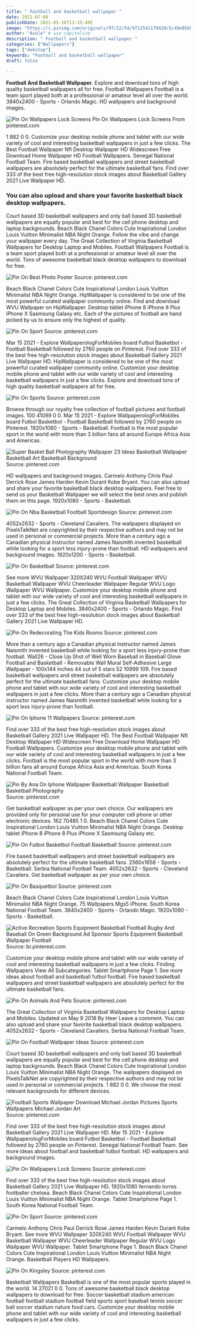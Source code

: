 ```yaml
---
title: " Football and basketball wallpaper "
date: 2021-07-08
publishDate: 2021-05-16T13:15:49Z
image: "https://i.pinimg.com/originals/97/12/54/9712541170428c5c49e85b96dff42cad.png"
author: "Asole" # use capitalize
description: " Football and basketball wallpaper "
categories: ["Wallpapers"]
tags: ["dekstop"]
keywords: "Football and basketball wallpaper"
draft: false

---
```



**Football And Basketball Wallpaper**. Explore and download tons of high quality basketball wallpapers all for free. Football Wallpapers Football is a team sport played both at a professional or amateur level all over the world. 3840x2400 - Sports - Orlando Magic. HD wallpapers and background images.

![Pin On Wallpapers Lock Screens](https://i.pinimg.com/736x/28/78/f2/2878f2b358998d9faad54b7f7d42f1cb.jpg "Pin On Wallpapers Lock Screens")
Pin On Wallpapers Lock Screens From pinterest.com


1 882 0 0. Customize your desktop mobile phone and tablet with our wide variety of cool and interesting basketball wallpapers in just a few clicks. The Best Football Wallpaper Nfl Desktop Wallpaper HD Widescreen Free Download Home Wallpaper HD Football Wallpapers. Senegal National Football Team. Fire based basketball wallpapers and street basketball wallpapers are absolutely perfect for the ultimate basketball fans. Find over 333 of the best free high-resolution stock images about Basketball Gallery 2021 Live Wallpaper HD.

### You can also upload and share your favorite basketball black desktop wallpapers.

Court based 3D basketball wallpapers and only ball based 3D basketball wallpapers are equally popular and best for the cell phone desktop and laptop backgrounds. Beach Black Chanel Сolors Cute Inspirational London Louis Vuitton Minimalist NBA Night Orange. Follow the vibe and change your wallpaper every day. The Great Collection of Virginia Basketball Wallpapers for Desktop Laptop and Mobiles. Football Wallpapers Football is a team sport played both at a professional or amateur level all over the world. Tons of awesome basketball black desktop wallpapers to download for free.


![Pin On Best Photo Poster](https://i.pinimg.com/originals/d4/97/94/d49794d1a484d85002243f9437829fbd.jpg "Pin On Best Photo Poster")
Source: pinterest.com

Beach Black Chanel Сolors Cute Inspirational London Louis Vuitton Minimalist NBA Night Orange. HipWallpaper is considered to be one of the most powerful curated wallpaper community online. Find and download WVU Wallpaper on HipWallpaper. Desktop tablet iPhone 8 iPhone 8 Plus iPhone X Sasmsung Galaxy etc. Each of the pictures of football are hand picked by us to ensure only the highest of quality.

![Pin On Sport](https://i.pinimg.com/474x/91/79/3c/91793c04b6f129b3223be5dfeff2aa51.jpg "Pin On Sport")
Source: pinterest.com

Mar 15 2021 - Explore WallpaperologForMobiles board Futbol Basketbol - Football Basketball followed by 2760 people on Pinterest. Find over 333 of the best free high-resolution stock images about Basketball Gallery 2021 Live Wallpaper HD. HipWallpaper is considered to be one of the most powerful curated wallpaper community online. Customize your desktop mobile phone and tablet with our wide variety of cool and interesting basketball wallpapers in just a few clicks. Explore and download tons of high quality basketball wallpapers all for free.

![Pin On Sports](https://i.pinimg.com/originals/67/39/cc/6739ccd9a96bd6a7c2f7c115f921a680.jpg "Pin On Sports")
Source: pinterest.com

Browse through our royalty free collection of football pictures and football images. 100 41099 0 0. Mar 15 2021 - Explore WallpaperologForMobiles board Futbol Basketbol - Football Basketball followed by 2760 people on Pinterest. 1920x1080 - Sports - Basketball. Football is the most popular sport in the world with more than 3 billion fans all around Europe Africa Asia and Americas.

![Super Basket Ball Photography Wallpaper 23 Ideas Basketball Wallpaper Basketball Art Basketball Background](https://i.pinimg.com/474x/ec/2e/33/ec2e33960a48573f1e1262afb48595ac.jpg "Super Basket Ball Photography Wallpaper 23 Ideas Basketball Wallpaper Basketball Art Basketball Background")
Source: pinterest.com

HD wallpapers and background images. Carmelo Anthony Chris Paul Derrick Rose James Harden Kevin Durant Kobe Bryant. You can also upload and share your favorite basketball black desktop wallpapers. Feel free to send us your Basketball Wallpaper we will select the best ones and publish them on this page. 1920x1080 - Sports - Basketball.

![Pin On Nba Basketball Football Sportdesign](https://i.pinimg.com/originals/59/94/52/599452ea724b11ace892fb3740784f5b.jpg "Pin On Nba Basketball Football Sportdesign")
Source: pinterest.com

4052x2632 - Sports - Cleveland Cavaliers. The wallpapers displayed on PixelsTalkNet are copyrighted by their respective authors and may not be used in personal or commercial projects. More than a century ago a Canadian physical instructor named James Naismith invented basketball while looking for a sport less injury-prone than football. HD wallpapers and background images. 1920x1200 - Sports - Basketball.

![Pin On Basketball](https://i.pinimg.com/originals/1e/14/e3/1e14e3e01b5bd2cb53c6be98a0c061c7.jpg "Pin On Basketball")
Source: pinterest.com

See more WVU Wallpaper 320X240 WVU Football Wallpaper WVU Basketball Wallpaper WVU Cheerleader Wallpaper Regular WVU Logo Wallpaper WVU Wallpaper. Customize your desktop mobile phone and tablet with our wide variety of cool and interesting basketball wallpapers in just a few clicks. The Great Collection of Virginia Basketball Wallpapers for Desktop Laptop and Mobiles. 3840x2400 - Sports - Orlando Magic. Find over 333 of the best free high-resolution stock images about Basketball Gallery 2021 Live Wallpaper HD.

![Pin On Redecorating The Kids Rooms](https://i.pinimg.com/originals/80/b8/d0/80b8d044a2994b2954e3162196b013eb.jpg "Pin On Redecorating The Kids Rooms")
Source: pinterest.com

More than a century ago a Canadian physical instructor named James Naismith invented basketball while looking for a sport less injury-prone than football. Wall26 - Close Up Shot of Well Worn Baseball in Baseball Glove Football and Basketball - Removable Wall Mural Self-Adhesive Large Wallpaper - 100x144 inches 44 out of 5 stars 52 10999 109. Fire based basketball wallpapers and street basketball wallpapers are absolutely perfect for the ultimate basketball fans. Customize your desktop mobile phone and tablet with our wide variety of cool and interesting basketball wallpapers in just a few clicks. More than a century ago a Canadian physical instructor named James Naismith invented basketball while looking for a sport less injury-prone than football.

![Pin On Iphone 11 Wallpapers](https://i.pinimg.com/originals/5e/f1/d4/5ef1d430cdfa89621ecde75c23779ab4.jpg "Pin On Iphone 11 Wallpapers")
Source: pinterest.com

Find over 333 of the best free high-resolution stock images about Basketball Gallery 2021 Live Wallpaper HD. The Best Football Wallpaper Nfl Desktop Wallpaper HD Widescreen Free Download Home Wallpaper HD Football Wallpapers. Customize your desktop mobile phone and tablet with our wide variety of cool and interesting basketball wallpapers in just a few clicks. Football is the most popular sport in the world with more than 3 billion fans all around Europe Africa Asia and Americas. South Korea National Football Team.

![Pin By Ana On Iphone Wallpaper Basketball Wallpaper Basketball Basketball Photography](https://i.pinimg.com/564x/ff/c1/34/ffc1348a5f23682680e37916bf275553.jpg "Pin By Ana On Iphone Wallpaper Basketball Wallpaper Basketball Basketball Photography")
Source: pinterest.com

Get basketball wallpaper as per your own choice. Our wallpapers are provided only for personal use for your computer cell phone or other electronic devices. 162 70485 1 0. Beach Black Chanel Сolors Cute Inspirational London Louis Vuitton Minimalist NBA Night Orange. Desktop tablet iPhone 8 iPhone 8 Plus iPhone X Sasmsung Galaxy etc.

![Pin On Futbol Basketbol Football Basketball](https://i.pinimg.com/originals/b0/8a/31/b08a319d1c9f39c8836b2f29e8bcda8d.jpg "Pin On Futbol Basketbol Football Basketball")
Source: pinterest.com

Fire based basketball wallpapers and street basketball wallpapers are absolutely perfect for the ultimate basketball fans. 2560x1658 - Sports - Basketball. Serbia National Football Team. 4052x2632 - Sports - Cleveland Cavaliers. Get basketball wallpaper as per your own choice.

![Pin On Basquetbol](https://i.pinimg.com/originals/7d/08/e2/7d08e2361f08c992a1457e8046c6dabc.jpg "Pin On Basquetbol")
Source: pinterest.com

Beach Black Chanel Сolors Cute Inspirational London Louis Vuitton Minimalist NBA Night Orange. 75 Wallpapers Mgs5 iPhone. South Korea National Football Team. 3840x2400 - Sports - Orlando Magic. 1920x1080 - Sports - Basketball.

![Active Recreation Sports Equipment Basketball Football Rugby And Baseball On Green Background Ad Sponsor Sports Equipment Basketball Wallpaper Football](https://i.pinimg.com/originals/88/82/30/888230052cf8f84c86a83395ee7e98d1.jpg "Active Recreation Sports Equipment Basketball Football Rugby And Baseball On Green Background Ad Sponsor Sports Equipment Basketball Wallpaper Football")
Source: br.pinterest.com

Customize your desktop mobile phone and tablet with our wide variety of cool and interesting basketball wallpapers in just a few clicks. Finding Wallpapers View All Subcategories. Tablet Smartphone Page 1. See more ideas about football and basketball futbol football. Fire based basketball wallpapers and street basketball wallpapers are absolutely perfect for the ultimate basketball fans.

![Pin On Animals And Pets](https://i.pinimg.com/originals/2d/e5/8a/2de58a3f75a407789359346a66329102.jpg "Pin On Animals And Pets")
Source: pinterest.com

The Great Collection of Virginia Basketball Wallpapers for Desktop Laptop and Mobiles. Updated on May 9 2018 By Heer Leave a comment. You can also upload and share your favorite basketball black desktop wallpapers. 4052x2632 - Sports - Cleveland Cavaliers. Serbia National Football Team.

![Pin On Football Wallpaper Ideas](https://i.pinimg.com/originals/af/af/47/afaf47997d8ab4ff004684aa811eef30.jpg "Pin On Football Wallpaper Ideas")
Source: pinterest.com

Court based 3D basketball wallpapers and only ball based 3D basketball wallpapers are equally popular and best for the cell phone desktop and laptop backgrounds. Beach Black Chanel Сolors Cute Inspirational London Louis Vuitton Minimalist NBA Night Orange. The wallpapers displayed on PixelsTalkNet are copyrighted by their respective authors and may not be used in personal or commercial projects. 1 882 0 0. We choose the most relevant backgrounds for different devices.

![Football Sports Wallpaper Download Michael Jordan Pictures Sports Wallpapers Michael Jordan Art](https://i.pinimg.com/originals/6c/72/f8/6c72f81cd4847a2dac70034c5250b417.jpg "Football Sports Wallpaper Download Michael Jordan Pictures Sports Wallpapers Michael Jordan Art")
Source: pinterest.com

Find over 333 of the best free high-resolution stock images about Basketball Gallery 2021 Live Wallpaper HD. Mar 15 2021 - Explore WallpaperologForMobiles board Futbol Basketbol - Football Basketball followed by 2760 people on Pinterest. Senegal National Football Team. See more ideas about football and basketball futbol football. HD wallpapers and background images.

![Pin On Wallpapers Lock Screens](https://i.pinimg.com/736x/28/78/f2/2878f2b358998d9faad54b7f7d42f1cb.jpg "Pin On Wallpapers Lock Screens")
Source: pinterest.com

Find over 333 of the best free high-resolution stock images about Basketball Gallery 2021 Live Wallpaper HD. 1920x1080 fernando torres footballer chelsea. Beach Black Chanel Сolors Cute Inspirational London Louis Vuitton Minimalist NBA Night Orange. Tablet Smartphone Page 1. South Korea National Football Team.

![Pin On Sport](https://i.pinimg.com/originals/20/36/f8/2036f84cf1926475a78ff065c63a0f58.jpg "Pin On Sport")
Source: pinterest.com

Carmelo Anthony Chris Paul Derrick Rose James Harden Kevin Durant Kobe Bryant. See more WVU Wallpaper 320X240 WVU Football Wallpaper WVU Basketball Wallpaper WVU Cheerleader Wallpaper Regular WVU Logo Wallpaper WVU Wallpaper. Tablet Smartphone Page 1. Beach Black Chanel Сolors Cute Inspirational London Louis Vuitton Minimalist NBA Night Orange. Basketball Players HD Wallpapers.

![Pin On Kingsley](https://i.pinimg.com/originals/97/12/54/9712541170428c5c49e85b96dff42cad.png "Pin On Kingsley")
Source: pinterest.com

Basketball Wallpapers Basketball is one of the most popular sports played in the world. 14 27021 0 0. Tons of awesome basketball black desktop wallpapers to download for free. Soccer basketball stadium american football football stadium football field sports sport baseball tennis soccer ball soccer stadium nature food cars. Customize your desktop mobile phone and tablet with our wide variety of cool and interesting basketball wallpapers in just a few clicks.

